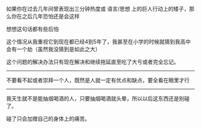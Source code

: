 如果你在过去几年间曾表现出三分钟热度或 语言/思想 上的巨人行动上的矮子，那么你在之后几年恐怕还是会这样

想想这句话都有些后怕

这个情况从我重视它到现在都已经4到5年了，我甚至在小学的时候就猜到我高中会有一个劫（虽然我没猜到是如此之大）

  

这个问题的解决办法只有现在解决和继续拖延直至吃了大亏或者完全忘记。
___
不要看不起或者崇拜一个人，既然是人就一定有优点和缺点，要全看在眼里才行
___
我天生就不是能抽烟喝酒的人，只要抽烟喝酒就头晕，所以以后这东西还是别碰了。

碰了只会加赠自己的身体上的痛苦。